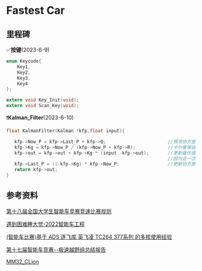 # Fastest Car
## 里程碑
:white_check_mark:**按键**(2023-6-9)
```c
enum Keycode{
    Key1,
    Key2,
    Key3,
    Key4
};

extern void Key_Init(void);
extern void Scan_Key(void);
```

:heavy_exclamation_mark:**Kalman_Filter**(2023-6-10)
```c
float KalmanFilter(Kalman *kfp,float input){

   kfp->Now_P = kfp->Last_P + kfp->Q;                       //预测协方差方程：k时刻系统估算协方差 = k-1时刻的系统协方差 + 过程噪声协方差
   kfp->Kg = kfp->Now_P / (kfp->Now_P + kfp->R);            //卡尔曼增益方程：卡尔曼增益 = k时刻系统估算协方差 / （k时刻系统估算协方差 + 观测噪声协方差）
   kfp->out = kfp->out + kfp->Kg * (input -kfp->out);       //更新最优值方程：k时刻状态变量的最优值 = 状态变量的预测值 + 卡尔曼增益 * （测量值 - 状态变量的预测值）
                                                            //因为这一次的预测值就是上一次的输出值
   kfp->Last_P = (1-kfp->Kg) * kfp->Now_P;                  //更新协方差方程: 本次的系统协方差付给 kfp->LastP 威下一次运算准备。
   return kfp->out;
}
```

## 参考资料
[第十八届全国大学生智能车竞赛竞速比赛规则](https://blog.csdn.net/zhuoqingjoking97298/article/details/127817742)


[遇到困难睡大觉-2022智能车工程](https://gitee.com/zhewana/TroubleSleeping_2022)


[(智能车比赛)基于 ADS 逐飞库 英飞凌 TC264 377系列 的多核使用经验](https://blog.csdn.net/zhou_zhuo/article/details/128751309?csdn_share_tail=%7B%22type%22%3A%22blog%22%2C%22rType%22%3A%22article%22%2C%22rId%22%3A%22128751309%22%2C%22source%22%3A%22zhou_zhuo%22%7D&fromshare=blogdetail)

[第十七届智能车竞赛--极速越野组总结报告](https://blog.csdn.net/m0_46430715/article/details/126709805)

[MM32_CLion](https://github.com/ZhuYanzhen1/MM32_CLion)



